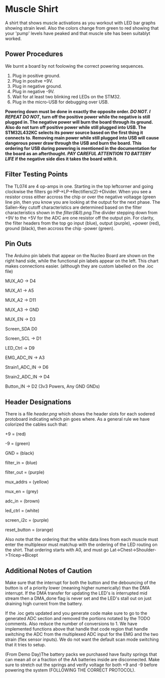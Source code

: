 
# Muscle Shirt

A shirt that shows muscle activations as you workout with LED bar graphs showing strain level. Also the colors change from green to red showing that your 'pump' levels have peaked and that muscle site has been suitablyt worked.


## Power Procedures

We burnt a board by not foolowing the correct powering sequences. 

1. Plug in positive ground.
2. Plug in positve +9V.
3. Plug in negative ground.
4. Plug in negative -9V.
5. Wait for at least two blinking red LEDs on the STM32.
6. Plug in the micro-USB for debugging over USB.

**Powering down must be done in exactly the opposite order. _DO NOT. I REPEAT DO NOT_, turn off the positive power while the negative is still plugged in. The negative power will burn the board through its ground. Also do not turn off positive power while still plugged into USB. The STM32L432KC selects its power source based on the first thing it connects to. Removing main power while still plugged into USB will cause dangerous power draw through the USB and burn the board. This ordering for USB during powering is mentioned in the documentation for the board as an afterthought. _PAY CAREFUL ATTENTION TO BATTERY LIFE_ if the negative side dies it takes the board with it.**


## Filter Testing Points

The TL074 are 4 op-amps in one. Starting in the top leftcorner and going clockwise the filters go HP->LP->Rectifiers(2)->Divider. When you see a resistor cross either accross the chip or over the negative voltaqge (green line pin, then you know you are looking at the output for the next phase. The Sallen-Key cutoff characteristics are determined based on the filter characteristics shown in the _filter(I&II).png_.The divider stepping down from +9V to the +5V for the ADC are one resistor off the output pin. For clarity, the filter headers from the top go input (blue), output (purple), +power (red), ground (black), then accross the chip -power (green).

## Pin Outs

The Arduino pin labels that appear on the Nucleo Board are shown on the right hand side, while the functional pin labels appear on the left. This chart makes connections easier. (although they are custom labelled on the .ioc file)

MUX_AO ->           D4

MUX_A1 ->           A5

MUX_A2 ->           D11

MUX_A3 ->           GND

MUX_EN ->           D3

Screen_SDA          D0

Screen_SCL ->       D1

LED_Ctrl ->         D9

EMG_ADC_IN ->       A3

Strain1_ADC_IN ->   D6

Strain2_ADC_IN ->   D4

Button_IN ->        D2  (3v3 Powers, Any GND GNDs)
## Header Designations

There is a file _header.png_ which shows the header slots for each sodered protoboard indicating which pin goes where. As a general rule we have colorized the cables such that:

+9 = (red)

-9 = (green)

GND = (black)

filter_in = (blue)

filter_out = (purple)

mux_addrs = (yellow)

mux_en = (grey)

adc_in = (brown)

led_ctrl = (white)

screen_i2c = (purple)

reset_button = (orange)


Also note that the ordering that the white data lines from each muscle must enter the multiplexor must matchup with the ordering of the LED routing on the shirt. That ordering starts with A0, and must go Lat->Chest->Shoulder->Tricep->Bicept



## Additional Notes of Caution

Make sure that the interrupt for both the button and the debouncing of the button is of a priority lower (meaning higher numerically) than the DMA interrupt. If the DMA transfer for updating the LED's is interrupted mid stream then a DMA_done flag is never set and the LED's stall out on just draining high current from the battery.

If the .ioc gets updated and you generate code make sure to go to the generated ADC section and removed the portions notated by the TODO comments. Also reduce the number of conversions to 1. We have implemented functions above that handle that code region that handle switching the ADC from the multiplexed ADC input for the EMG and the two strain (flex sensor inputs). We do not want the default scan mode switching that it tries to setup.

(From Demo Day)The battery packs we purchased have faulty springs that can mean all or a fraction of the AA batteries inside are disconnected. Make sure to stretch out the springs and verify voltage for both +9 and -9 before powering the system (FOLLOWING THE CORRECT PROTOCOL).
